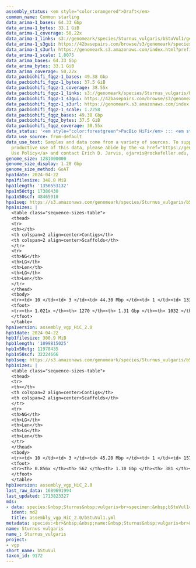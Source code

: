 ```yaml
---
assembly_status: <em style="color:orangered">Draft</em>
common_name: Common starling
data_arima-1_bases: 64.33 Gbp
data_arima-1_bytes: 33.1 GiB
data_arima-1_coverage: 50.22x
data_arima-1_links: s3://genomeark/species/Sturnus_vulgaris/bStuVul1/genomic_data/arima/<br>
data_arima-1_s3gui: https://42basepairs.com/browse/s3/genomeark/species/Sturnus_vulgaris/bStuVul1/genomic_data/arima/
data_arima-1_s3url: https://genomeark.s3.amazonaws.com/index.html?prefix=species/Sturnus_vulgaris/bStuVul1/genomic_data/arima/
data_arima-1_scale: 1.8075
data_arima_bases: 64.33 Gbp
data_arima_bytes: 33.1 GiB
data_arima_coverage: 50.22x
data_pacbiohifi_fqgz-1_bases: 49.38 Gbp
data_pacbiohifi_fqgz-1_bytes: 37.5 GiB
data_pacbiohifi_fqgz-1_coverage: 38.55x
data_pacbiohifi_fqgz-1_links: s3://genomeark/species/Sturnus_vulgaris/bStuVul1/genomic_data/pacbio_hifi/<br>
data_pacbiohifi_fqgz-1_s3gui: https://42basepairs.com/browse/s3/genomeark/species/Sturnus_vulgaris/bStuVul1/genomic_data/pacbio_hifi/
data_pacbiohifi_fqgz-1_s3url: https://genomeark.s3.amazonaws.com/index.html?prefix=species/Sturnus_vulgaris/bStuVul1/genomic_data/pacbio_hifi/
data_pacbiohifi_fqgz-1_scale: 1.2258
data_pacbiohifi_fqgz_bases: 49.38 Gbp
data_pacbiohifi_fqgz_bytes: 37.5 GiB
data_pacbiohifi_fqgz_coverage: 38.55x
data_status: '<em style="color:forestgreen">PacBio HiFi</em> ::: <em style="color:forestgreen">Arima</em>'
data_use_source: from-default
data_use_text: Samples and data come from a variety of sources. To support fair and
  productive use of this data, please abide by the <a href="https://genome10k.soe.ucsc.edu/data-use-policies/">Data
  Use Policy</a> and contact Erich D. Jarvis, ejarvis@rockefeller.edu, with any questions.
genome_size: 1281000000
genome_size_display: 1.28 Gbp
genome_size_method: GoAT
hpa1date: 2024-04-22
hpa1filesize: 348.8 MiB
hpa1length: '1356553132'
hpa1n50ctg: 17386430
hpa1n50scf: 48465910
hpa1seq: https://s3.amazonaws.com/genomeark/species/Sturnus_vulgaris/bStuVul1/assembly_vgp_HiC_2.0/bStuVul1.HiC.hap1.20240422.fasta.gz
hpa1sizes: |
  <table class="sequence-sizes-table">
  <thead>
  <tr>
  <th></th>
  <th colspan=2 align=center>Contigs</th>
  <th colspan=2 align=center>Scaffolds</th>
  </tr>
  <tr>
  <th>NG</th>
  <th>LG</th>
  <th>Len</th>
  <th>LG</th>
  <th>Len</th>
  </tr>
  </thead>
  <tbody>
  <tr><td> 10 </td><td> 3 </td><td> 44.30 Mbp </td><td> 1 </td><td> 133.09 Mbp </td></tr><tr><td> 20 </td><td> 6 </td><td> 32.31 Mbp </td><td> 3 </td><td> 107.28 Mbp </td></tr><tr><td> 30 </td><td> 10 </td><td> 26.81 Mbp </td><td> 4 </td><td> 74.62 Mbp </td></tr><tr><td> 40 </td><td> 16 </td><td> 21.82 Mbp </td><td> 6 </td><td> 52.43 Mbp </td></tr><tr style="background-color:#cccccc;"><td> 50 </td><td> 23 </td><td style="background-color:#88ff88;"> 17.39 Mbp </td><td> 8 </td><td style="background-color:#88ff88;"> 48.47 Mbp </td></tr><tr><td> 60 </td><td> 31 </td><td> 11.31 Mbp </td><td> 11 </td><td> 31.33 Mbp </td></tr><tr><td> 70 </td><td> 47 </td><td> 7.05 Mbp </td><td> 16 </td><td> 21.82 Mbp </td></tr><tr><td> 80 </td><td> 73 </td><td> 3.45 Mbp </td><td> 24 </td><td> 14.63 Mbp </td></tr><tr><td> 90 </td><td> 140 </td><td> 1.01 Mbp </td><td> 36 </td><td> 7.30 Mbp </td></tr><tr><td> 100 </td><td> 701 </td><td> 73.05 Kbp </td><td> 148 </td><td> 284.87 Kbp </td></tr></tbody>
  <tfoot>
  <tr><th> 1.021x </th><th> 1270 </th><th> 1.31 Gbp </th><th> 1032 </th><th> 1.36 Gbp </th></tr>
  </tfoot>
  </table>
hpa1version: assembly_vgp_HiC_2.0
hpb1date: 2024-04-22
hpb1filesize: 300.9 MiB
hpb1length: '1099815025'
hpb1n50ctg: 11978435
hpb1n50scf: 32224666
hpb1seq: https://s3.amazonaws.com/genomeark/species/Sturnus_vulgaris/bStuVul1/assembly_vgp_HiC_2.0/bStuVul1.HiC.hap2.20240422.fasta.gz
hpb1sizes: |
  <table class="sequence-sizes-table">
  <thead>
  <tr>
  <th></th>
  <th colspan=2 align=center>Contigs</th>
  <th colspan=2 align=center>Scaffolds</th>
  </tr>
  <tr>
  <th>NG</th>
  <th>LG</th>
  <th>Len</th>
  <th>LG</th>
  <th>Len</th>
  </tr>
  </thead>
  <tbody>
  <tr><td> 10 </td><td> 3 </td><td> 45.20 Mbp </td><td> 1 </td><td> 157.95 Mbp </td></tr><tr><td> 20 </td><td> 6 </td><td> 30.75 Mbp </td><td> 2 </td><td> 117.05 Mbp </td></tr><tr><td> 30 </td><td> 11 </td><td> 22.09 Mbp </td><td> 3 </td><td> 114.32 Mbp </td></tr><tr><td> 40 </td><td> 17 </td><td> 18.76 Mbp </td><td> 5 </td><td> 74.17 Mbp </td></tr><tr style="background-color:#cccccc;"><td> 50 </td><td> 26 </td><td style="background-color:#88ff88;"> 11.98 Mbp </td><td> 8 </td><td style="background-color:#88ff88;"> 32.22 Mbp </td></tr><tr><td> 60 </td><td> 39 </td><td> 8.10 Mbp </td><td> 13 </td><td> 20.87 Mbp </td></tr><tr><td> 70 </td><td> 59 </td><td> 4.37 Mbp </td><td> 20 </td><td> 13.77 Mbp </td></tr><tr><td> 80 </td><td> 124 </td><td> 0.74 Mbp </td><td> 36 </td><td> 3.75 Mbp </td></tr><tr><td> 90 </td><td> 0 </td><td>  </td><td> 0 </td><td>  </td></tr><tr><td> 100 </td><td> 0 </td><td>  </td><td> 0 </td><td>  </td></tr></tbody>
  <tfoot>
  <tr><th> 0.856x </th><th> 562 </th><th> 1.10 Gbp </th><th> 381 </th><th> 1.10 Gbp </th></tr>
  </tfoot>
  </table>
hpb1version: assembly_vgp_HiC_2.0
last_raw_data: 1689691994
last_updated: 1713823327
mds:
- data: species:&nbsp;Sturnus&nbsp;vulgaris<br>specimen:&nbsp;bStuVul1<br>projects:&nbsp;<br>&nbsp;&nbsp;-&nbsp;vgp<br>assembled_by_group:&nbsp;Rockefeller<br>data_location:&nbsp;S3<br>release_to:&nbsp;S3<br>combine_for_curation:&nbsp;true<br>hap1:&nbsp;s3://genomeark/species/Sturnus_vulgaris/bStuVul1/assembly_vgp_HiC_2.0/bStuVul1.HiC.hap1.20240422.fasta.gz<br>hap2:&nbsp;s3://genomeark/species/Sturnus_vulgaris/bStuVul1/assembly_vgp_HiC_2.0/bStuVul1.HiC.hap2.20240422.fasta.gz<br>pretext_hap1:&nbsp;s3://genomeark/species/Sturnus_vulgaris/bStuVul1/assembly_vgp_HiC_2.0/evaluation/hap1/pretext/bStuVul1_hap1_s2.pretext<br>pretext_hap2:&nbsp;s3://genomeark/species/Sturnus_vulgaris/bStuVul1/assembly_vgp_HiC_2.0/evaluation/hap2/pretext/bStuVul1_hap2_s2.pretext<br>kmer_spectra_img:&nbsp;s3://genomeark/species/Sturnus_vulgaris/bStuVul1/assembly_vgp_HiC_2.0/evaluation/merqury/bStuVul1_png/<br>pacbio_read_dir:&nbsp;s3://genomeark/species/Sturnus_vulgaris/bStuVul1/genomic_data/pacbio_hifi/<br>pacbio_read_type:&nbsp;hifi<br>hic_read_dir:&nbsp;s3://genomeark/species/Sturnus_vulgaris/bStuVul1/genomic_data/arima/<br>bionano_cmap_dir:&nbsp;s3://genomeark/species/Sturnus_vulgaris/bStuVul1/genomic_data/bionano/<br>pipeline:&nbsp;<br>&nbsp;&nbsp;-&nbsp;hifiasm&nbsp;(0.19.8+galaxy0)<br>&nbsp;&nbsp;-&nbsp;solve&nbsp;(3.7)<br>&nbsp;&nbsp;-&nbsp;yahs&nbsp;(1.2a.2+galaxy1)<br>notes:&nbsp;This&nbsp;was&nbsp;a&nbsp;Hifiasm-HiC&nbsp;assembly&nbsp;of&nbsp;bStuVul1,&nbsp;resulting&nbsp;in&nbsp;two&nbsp;complete&nbsp;haplotypes.&nbsp;This&nbsp;sample&nbsp;did&nbsp;have&nbsp;Bionano.&nbsp;HiC&nbsp;scaffolding&nbsp;was&nbsp;performed&nbsp;with&nbsp;YaHS.&nbsp;&nbsp;The&nbsp;HiC&nbsp;prep&nbsp;kit&nbsp;used&nbsp;was&nbsp;Swift-IDT&nbsp;library&nbsp;prep.&nbsp;
  ident: md2
  title: assembly_vgp_HiC_2.0/bStuVul1.yml
metadata: species:<br>&nbsp;&nbsp;name:&nbsp;Sturnus&nbsp;vulgaris<br>&nbsp;&nbsp;individuals:<br>&nbsp;&nbsp;-&nbsp;short_name:&nbsp;bStuVul1<br>&nbsp;&nbsp;short_name:&nbsp;bStuVul<br>&nbsp;&nbsp;taxon_id:&nbsp;9172<br>&nbsp;&nbsp;common_name:&nbsp;Common&nbsp;starling<br>&nbsp;&nbsp;genome_size:&nbsp;1281000000<br>&nbsp;&nbsp;genome_size_method:&nbsp;GoAT<br>&nbsp;&nbsp;order:<br>&nbsp;&nbsp;&nbsp;&nbsp;name:&nbsp;Passeriformes<br>&nbsp;&nbsp;family:<br>&nbsp;&nbsp;&nbsp;&nbsp;name:&nbsp;Sturnidae<br>&nbsp;&nbsp;project:&nbsp;[&nbsp;vgp&nbsp;]<br>
name: Sturnus vulgaris
name_: Sturnus_vulgaris
project:
- vgp
short_name: bStuVul
taxon_id: 9172
---
```

